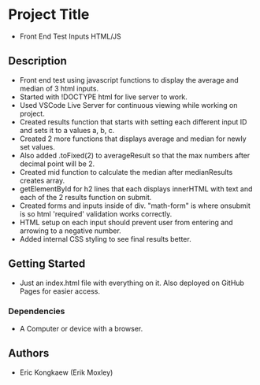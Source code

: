 # Project Title
* Front End Test Inputs HTML/JS
## Description
* Front end test using javascript functions to display the average and median of 3 html inputs.
* Started with !DOCTYPE html for live server to work.
* Used VSCode Live Server for continuous viewing while working on project.
* Created results function that starts with setting each different input ID and sets it to a values a, b, c.
* Created 2 more functions that displays average and median for newly set values.
* Also added .toFixed(2) to averageResult so that the max numbers after decimal point will be 2.
* Created mid function to calculate the median after medianResults creates array.
* getElementById for h2 lines that each displays innerHTML with text and each of the 2 results function on submit.
* Created forms and inputs inside of div. "math-form" is where onsubmit is so html 'required' validation works correctly.
* HTML setup on each input should prevent user from entering and arrowing to a negative number.
* Added internal CSS styling to see final results better.
## Getting Started
* Just an index.html file with everything on it. Also deployed on GitHub Pages for easier access.
### Dependencies
* A Computer or device with a browser.
## Authors
* Eric Kongkaew (Erik Moxley)
